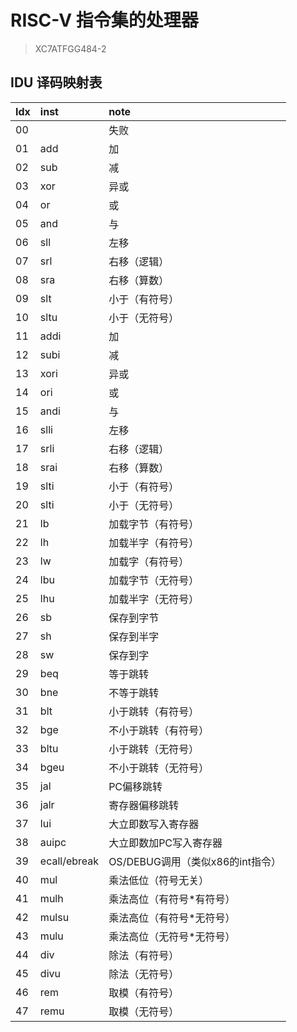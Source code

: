 # RISC-V 指令集的处理器

> XC7ATFGG484-2

## IDU 译码映射表
| Idx  | inst         | note                             |
| :--- | :----------- | :------------------------------- |
| 00   |              | 失败                             |
| 01   | add          | 加                               |
| 02   | sub          | 减                               |
| 03   | xor          | 异或                             |
| 04   | or           | 或                               |
| 05   | and          | 与                               |
| 06   | sll          | 左移                             |
| 07   | srl          | 右移（逻辑）                     |
| 08   | sra          | 右移（算数）                     |
| 09   | slt          | 小于（有符号）                   |
| 10   | sltu         | 小于（无符号）                   |
| 11   | addi         | 加                               |
| 12   | subi         | 减                               |
| 13   | xori         | 异或                             |
| 14   | ori          | 或                               |
| 15   | andi         | 与                               |
| 16   | slli         | 左移                             |
| 17   | srli         | 右移（逻辑）                     |
| 18   | srai         | 右移（算数）                     |
| 19   | slti         | 小于（有符号）                   |
| 20   | slti         | 小于（无符号）                   |
| 21   | lb           | 加载字节（有符号）               |
| 22   | lh           | 加载半字（有符号）               |
| 23   | lw           | 加载字（有符号）                 |
| 24   | lbu          | 加载字节（无符号）               |
| 25   | lhu          | 加载半字（无符号）               |
| 26   | sb           | 保存到字节                       |
| 27   | sh           | 保存到半字                       |
| 28   | sw           | 保存到字                         |
| 29   | beq          | 等于跳转                         |
| 30   | bne          | 不等于跳转                       |
| 31   | blt          | 小于跳转（有符号）               |
| 32   | bge          | 不小于跳转（有符号）             |
| 33   | bltu         | 小于跳转（无符号）               |
| 34   | bgeu         | 不小于跳转（无符号）             |
| 35   | jal          | PC偏移跳转                       |
| 36   | jalr         | 寄存器偏移跳转                   |
| 37   | lui          | 大立即数写入寄存器               |
| 38   | auipc        | 大立即数加PC写入寄存器           |
| 39   | ecall/ebreak | OS/DEBUG调用（类似x86的int指令） |
| 40   | mul          | 乘法低位（符号无关）             |
| 41   | mulh         | 乘法高位（有符号*有符号）        |
| 42   | mulsu        | 乘法高位（有符号*无符号）        |
| 43   | mulu         | 乘法高位（无符号*无符号）        |
| 44   | div          | 除法（有符号）                   |
| 45   | divu         | 除法（无符号）                   |
| 46   | rem          | 取模（有符号）                   |
| 47   | remu         | 取模（无符号）                   |
